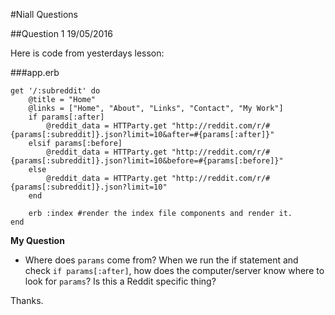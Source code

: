 #Niall Questions

##Question 1 19/05/2016

Here is code from yesterdays lesson:

###app.erb
```
get '/:subreddit' do
	@title = "Home"
	@links = ["Home", "About", "Links", "Contact", "My Work"]
	if params[:after]
		@reddit_data = HTTParty.get "http://reddit.com/r/#{params[:subreddit]}.json?limit=10&after=#{params[:after]}"
	elsif params[:before]
		@reddit_data = HTTParty.get "http://reddit.com/r/#{params[:subreddit]}.json?limit=10&before=#{params[:before]}"
	else
		@reddit_data = HTTParty.get "http://reddit.com/r/#{params[:subreddit]}.json?limit=10"
	end

	erb :index #render the index file components and render it.
end

```
**My Question**

- Where does `params` come from? When we run the if statement and check `if params[:after]`, how does the computer/server know where to look for `params`? Is this a Reddit specific thing?

Thanks.
